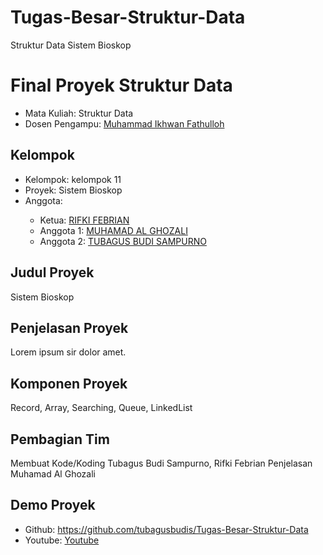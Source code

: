 # Tugas-Besar-Struktur-Data
Struktur Data Sistem Bioskop

# Final Proyek Struktur Data
<ul>
  <li>Mata Kuliah: Struktur Data</li>
  <li>Dosen Pengampu: <a href="https://github.com/Muhammad-Ikhwan-Fathulloh">Muhammad Ikhwan Fathulloh</a></li>
</ul>

## Kelompok
<ul>
  <li>Kelompok:  kelompok 11 </li>
  <li>Proyek:  Sistem Bioskop </li>
  <li>Anggota: </li>
  <ul>
    <li>Ketua: <a href="">RIFKI FEBRIAN</a></li>
    <li>Anggota 1: <a href="">MUHAMAD AL GHOZALI</a></li>
    <li>Anggota 2: <a href="">TUBAGUS BUDI SAMPURNO</a></li>
  </ul>
</ul>

## Judul Proyek
<p>Sistem Bioskop</p>

## Penjelasan Proyek
<p>Lorem ipsum sir dolor amet.</p>

## Komponen Proyek
<p>Record, Array, Searching, Queue, LinkedList</p>

## Pembagian Tim
<p>Membuat Kode/Koding Tubagus Budi Sampurno, Rifki Febrian
Penjelasan Muhamad Al Ghozali</p>

## Demo Proyek
<ul>
  <li>Github: <a href="">https://github.com/tubagusbudis/Tugas-Besar-Struktur-Data</a></li>
  <li>Youtube: <a href="">Youtube</a></li>
</ul>
